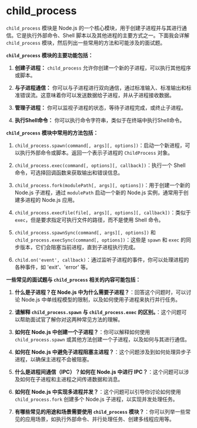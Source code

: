 # child_process

`child_process` 模块是 Node.js 的一个核心模块，用于创建子进程并与其进行通信。它是执行外部命令、Shell 脚本以及其他进程的主要方式之一。下面我会详解 `child_process` 模块，然后列出一些常用的方法和可能涉及的面试题。

**`child_process` 模块的主要功能包括：**

1. **创建子进程：** `child_process` 允许你创建一个新的子进程，可以执行其他程序或脚本。

2. **与子进程通信：** 你可以与子进程进行双向通信，通过标准输入、标准输出和标准错误流。这意味着你可以发送数据给子进程，并从子进程接收数据。

3. **管理子进程：** 你可以监视子进程的状态，等待子进程完成，或终止子进程。

4. **执行Shell命令：** 你可以执行命令字符串，类似于在终端中执行Shell命令。

**`child_process` 模块中常用的方法包括：**

1. `child_process.spawn(command[, args][, options])`：启动一个新进程，可以执行外部命令或脚本。返回一个表示子进程的 `ChildProcess` 对象。

2. `child_process.exec(command[, options][, callback])`：执行一个 Shell 命令，可选择回调函数来获取输出和错误信息。

3. `child_process.fork(modulePath[, args][, options])`：用于创建一个新的 Node.js 子进程，通过 `modulePath` 启动一个新的 Node.js 实例，通常用于创建多进程的 Node.js 应用。

4. `child_process.execFile(file[, args][, options][, callback])`：类似于 `exec`，但是要求指定可执行文件的路径，而不是使用 Shell 命令。

5. `child_process.spawnSync(command[, args][, options])` 和 `child_process.execSync(command[, options])`：这些是 `spawn` 和 `exec` 的同步版本，它们会阻塞当前进程，直到子进程执行完成。

6. `child.on('event', callback)`：通过监听子进程的事件，你可以处理进程的各种事件，如 'exit'、'error' 等。

**一些常见的面试题与 `child_process` 相关的内容可能包括：**

1. **什么是子进程？在 Node.js 中为什么需要子进程？**：回答这个问题时，可以讨论 Node.js 中单线程模型的限制，以及如何使用子进程来执行并行任务。

2. **请解释 `child_process.spawn` 与 `child_process.exec` 的区别。**：这个问题可以帮助面试官了解你对这两种常见方法的理解。

3. **如何在 Node.js 中创建一个子进程？**：你可以解释如何使用 `child_process.spawn` 或其他方法创建一个子进程，以及如何与其进行通信。

4. **如何在 Node.js 中避免子进程阻塞主进程？**：这个问题涉及到如何处理异步子进程，以确保主进程不会被阻塞。

5. **什么是进程间通信（IPC）？如何在 Node.js 中进行 IPC？**：这个问题可以涉及如何在子进程和主进程之间传递数据和消息。

6. **如何在 Node.js 中实现多进程并发？**：这个问题可以引导你讨论如何使用 `child_process.fork` 创建多个 Node.js 子进程，以实现并发处理任务。

7. **有哪些常见的用途和场景需要使用 `child_process` 模块？**：你可以列举一些常见的应用场景，如执行外部命令、并行处理任务、创建多线程应用等。
